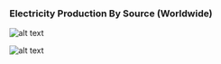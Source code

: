 ### Electricity Production By Source (Worldwide)

![alt text](https://github.com/pritom02bh/data_visualizations/blob/main/electricity_production_data_analysis/By%20income.png)


![alt text](https://github.com/pritom02bh/data_visualizations/blob/main/electricity_production_data_analysis/ENERGY%20PRODUCTION%20BY%20SOURCE%20-%20WORLD.png)
